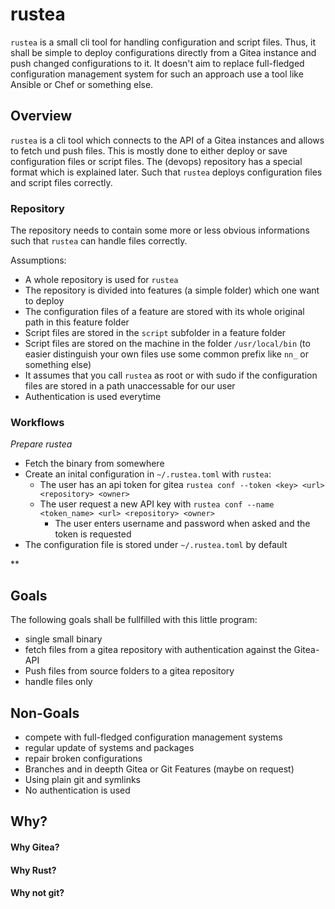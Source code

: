 # rustea

`rustea` is a small cli tool for handling configuration and script files. Thus, it shall be simple
to deploy configurations directly from a Gitea instance and push changed configurations to it.
It doesn't aim to replace full-fledged configuration management system for such an approach
use a tool like Ansible or Chef or something else.

## Overview

`rustea` is a cli tool which connects to the API of a Gitea instances and allows to fetch und push
files. This is mostly done to either deploy or save configuration files or script files.
The (devops) repository has a special format which is explained later. Such that `rustea` deploys
configuration files and script files correctly.

### Repository

The repository needs to contain some more or less obvious informations such that `rustea` can handle files correctly.

Assumptions:
  * A whole repository is used for `rustea`
  * The repository is divided into features (a simple folder) which one want to deploy
  * The configuration files of a feature are stored with its whole original path in this feature folder
  * Script files are stored in the `script` subfolder in a feature folder
  * Script files are stored on the machine in the folder `/usr/local/bin` (to easier distinguish your own files use some common prefix like `nn_` or something else)
  * It assumes that you call `rustea` as root or with sudo if the configuration files are stored in a path unaccessable for our user
  * Authentication is used everytime

### Workflows

*Prepare rustea*
  * Fetch the binary from somewhere
  * Create an inital configuration in `~/.rustea.toml` with `rustea`:
      * The user has an api token for gitea `rustea conf --token <key> <url> <repository> <owner>`
      * The user request a new API key with `rustea conf --name <token_name> <url> <repository> <owner>`
          * The user enters username and password when asked and the token is requested 
  * The configuration file is stored under `~/.rustea.toml` by default
      
**

## Goals

The following goals shall be fullfilled with this little program:
  * single small binary
  * fetch files from a gitea repository with authentication against the Gitea-API
  * Push files from source folders to a gitea repository
  * handle files only
  
## Non-Goals

  * compete with full-fledged configuration management systems
  * regular update of systems and packages
  * repair broken configurations
  * Branches and in deepth Gitea or Git Features (maybe on request)
  * Using plain git and symlinks
  * No authentication is used
  

## Why?

#### Why Gitea?

#### Why Rust?

#### Why not git?

